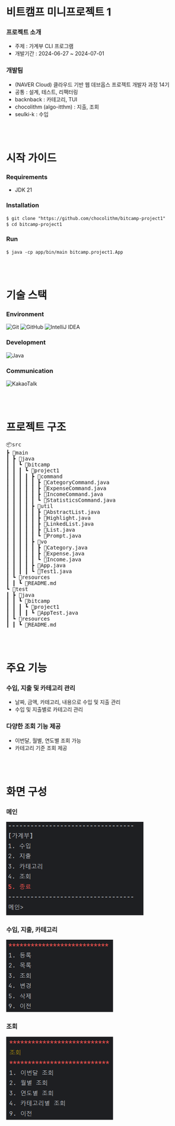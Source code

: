 # 비트캠프 미니프로젝트 1

### 프로젝트 소개
- 주제 : 가계부 CLI 프로그램
- 개발기간 : 2024-06-27 ~ 2024-07-01

### 개발팀
- (NAVER Cloud) 클라우드 기반 웹 데브옵스 프로젝트 개발자 과정 14기
- 공통 : 설계, 테스트, 리팩터링
- backnback : 카테고리, TUI
- chocolithm (algo-itthm) : 지출, 조회
- seulki-k : 수입

<!-- 
  프로젝트 로고, 배포 주소
https://velog.io/@luna7182/%EB%B0%B1%EC%97%94%EB%93%9C-%ED%94%84%EB%A1%9C%EC%A0%9D%ED%8A%B8-README-%EC%93%B0%EB%8A%94-%EB%B2%95
 -->


<br><br>
# 시작 가이드

### Requirements
- JDK 21

### Installation
```
$ git clone "https://github.com/chocolithm/bitcamp-project1"
$ cd bitcamp-project1
```

### Run
```
$ java -cp app/bin/main bitcamp.project1.App
```

<!-- Backend, Frontend -->



<br><br>
# 기술 스택
<!-- https://github.com/Ileriayo/markdown-badges?tab=readme-ov-file#badges -->

### Environment
![Git](https://img.shields.io/badge/git-%23F05033.svg?style=for-the-badge&logo=git&logoColor=white)
![GitHub](https://img.shields.io/badge/github-%23121011.svg?style=for-the-badge&logo=github&logoColor=white)
![IntelliJ IDEA](https://img.shields.io/badge/IntelliJIDEA-000000.svg?style=for-the-badge&logo=intellij-idea&logoColor=white)

### Development
![Java](https://img.shields.io/badge/java-%23ED8B00.svg?style=for-the-badge&logo=openjdk&logoColor=white)

### Communication
![KakaoTalk](https://img.shields.io/badge/kakaotalk-ffcd00.svg?style=for-the-badge&logo=kakaotalk&logoColor=000000)
<!-- 상황에 따라 config, test, deploy 등 추가 -->

<br><br>
# 프로젝트 구조
<pre>
📦src
┣ 📂main
┃ ┣ 📂java
┃ ┃ ┗ 📂bitcamp
┃ ┃ ┃ ┗ 📂project1
┃ ┃ ┃ ┃ ┣ 📂command
┃ ┃ ┃ ┃ ┃ ┣ 📜CategoryCommand.java
┃ ┃ ┃ ┃ ┃ ┣ 📜ExpenseCommand.java
┃ ┃ ┃ ┃ ┃ ┣ 📜IncomeCommand.java
┃ ┃ ┃ ┃ ┃ ┗ 📜StatisticsCommand.java
┃ ┃ ┃ ┃ ┣ 📂util
┃ ┃ ┃ ┃ ┃ ┣ 📜AbstractList.java
┃ ┃ ┃ ┃ ┃ ┣ 📜Highlight.java
┃ ┃ ┃ ┃ ┃ ┣ 📜LinkedList.java
┃ ┃ ┃ ┃ ┃ ┣ 📜List.java
┃ ┃ ┃ ┃ ┃ ┗ 📜Prompt.java
┃ ┃ ┃ ┃ ┣ 📂vo
┃ ┃ ┃ ┃ ┃ ┣ 📜Category.java
┃ ┃ ┃ ┃ ┃ ┣ 📜Expense.java
┃ ┃ ┃ ┃ ┃ ┗ 📜Income.java
┃ ┃ ┃ ┃ ┣ 📜App.java
┃ ┃ ┃ ┃ ┗ 📜Test1.java
┃ ┗ 📂resources
┃ ┃ ┗ 📜README.md
┗ 📂test
┃ ┣ 📂java
┃ ┃ ┗ 📂bitcamp
┃ ┃ ┃ ┗ 📂project1
┃ ┃ ┃ ┃ ┗ 📜AppTest.java
┃ ┗ 📂resources
┃ ┃ ┗ 📜README.md
</pre>






<br><br>
# 주요 기능

### 수입, 지출 및 카테고리 관리
- 날짜, 금액, 카테고리, 내용으로 수입 및 지출 관리
- 수입 및 지출별로 카테고리 관리

### 다양한 조회 기능 제공
- 이번달, 월별, 연도별 조회 가능
- 카테고리 기준 조회 제공


<br><br>
# 화면 구성

### 메인
<img src="README_images/main.png">

### 수입, 지출, 카테고리
<img src="README_images/IncomeExpenseCategory.png">

### 조회
<img src="README_images/statistics.png">

<!-- 아키텍쳐 구조, 개발 일지, 회고 블로그 링크 -->